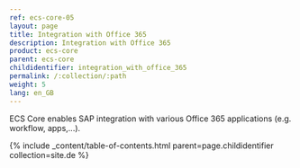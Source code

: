 ```yaml
---
ref: ecs-core-05
layout: page
title: Integration with Office 365
description: Integration with Office 365
product: ecs-core
parent: ecs-core
childidentifier: integration_with_office_365
permalink: /:collection/:path
weight: 5
lang: en_GB
---
```


ECS Core enables SAP integration with various Office 365 applications (e.g. workflow, apps,...).

{% include _content/table-of-contents.html parent=page.childidentifier collection=site.de %}